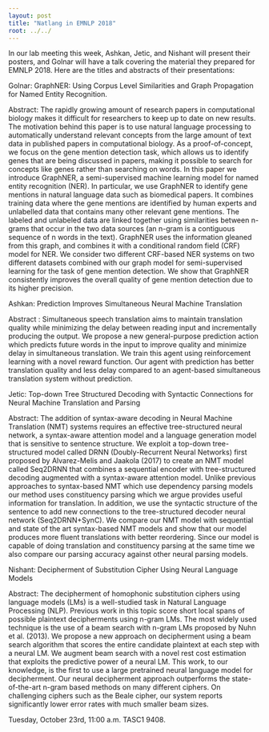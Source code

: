 ```yaml
---
layout: post
title: "Natlang in EMNLP 2018"
root: ../../
---
```

In our lab meeting this week, Ashkan, Jetic, and Nishant will present their posters, and Golnar will have a talk covering the material they prepared for EMNLP 2018. Here are the titles and abstracts of their presentations:

Golnar: GraphNER: Using Corpus Level Similarities and Graph Propagation for Named Entity Recognition.

Abstract: The rapidly growing amount of research papers in computational biology makes it difficult for researchers to keep up to date on new results. The motivation behind this paper is to use natural language processing to automatically understand relevant concepts from the large amount of text data in published papers in computational biology. As a proof-of-concept, we focus on the gene mention detection task, which allows us to identify genes that are being discussed in papers, making it possible to search for concepts like genes rather than searching on words. In this paper we introduce GraphNER, a semi-supervised machine learning model for named entity recognition (NER). In particular, we use GraphNER to identify gene mentions in natural language data such as biomedical papers. It combines training data where the gene mentions are identified by human experts and unlabelled data that contains many other relevant gene mentions. The labeled and unlabeled data are linked together using similarities between n-grams that occur in the two data sources (an n-gram is a contiguous sequence of n words in the text). GraphNER uses the information gleaned from this graph, and combines it with a conditional random field (CRF) model for NER. We consider two different CRF-based NER systems on two different datasets combined with our graph model for semi-supervised learning for the task of gene mention detection. We show that GraphNER consistently improves the overall quality of gene mention detection due to its higher precision.

Ashkan: Prediction Improves Simultaneous Neural Machine Translation

Abstract : Simultaneous speech translation aims to maintain translation quality while minimizing the delay between reading input and incrementally producing the output.
We propose a new general-purpose prediction action which predicts future words in the input to improve quality and minimize delay in simultaneous translation. We train this agent using reinforcement learning with a novel reward function. Our agent with prediction has better translation quality and less delay compared to an agent-based simultaneous translation system without prediction.

Jetic: Top-down Tree Structured Decoding with Syntactic Connections for Neural Machine Translation and Parsing

Abstract: The addition of syntax-aware decoding in Neural Machine Translation (NMT) systems requires an effective tree-structured neural network, a syntax-aware attention model and a language generation model that is sensitive to sentence structure. We exploit a top-down tree-structured model called DRNN (Doubly-Recurrent Neural Networks) first proposed by Alvarez-Melis and Jaakola (2017) to create an NMT model called Seq2DRNN that combines a sequential encoder with tree-structured decoding augmented with a syntax-aware attention model. Unlike previous approaches to syntax-based NMT which use dependency parsing models our method uses constituency parsing which we argue provides useful information for translation. In addition, we use the syntactic structure of the sentence to add new connections to the tree-structured decoder neural network (Seq2DRNN+SynC). We compare our NMT model with sequential and state of the art syntax-based NMT models and show that our model produces more fluent translations with better reordering. Since our model is capable of doing translation and constituency parsing at the same time we also compare our parsing accuracy against other neural parsing models.

Nishant: Decipherment of Substitution Cipher Using Neural Language Models

Abstract: The decipherment of homophonic substitution ciphers using language models (LMs) is a well-studied task in Natural Language Processing (NLP). Previous work in this topic score short local spans of possible plaintext decipherments using n-gram LMs. The most widely used technique is the use of a beam search with n-gram LMs proposed by Nuhn et al. (2013). We propose a new approach on decipherment using a beam search algorithm that scores the entire candidate plaintext at each step with a neural LM. We augment beam search with a novel rest cost estimation that exploits the predictive power of a neural LM. This work, to our knowledge, is the first to use a large pretrained neural language model for decipherment. Our neural decipherment approach outperforms the state-of-the-art n-gram based methods on many different ciphers. On challenging ciphers such as the Beale cipher, our system reports significantly lower error rates with much smaller beam sizes.


Tuesday, October 23rd, 11:00 a.m. TASC1 9408.
